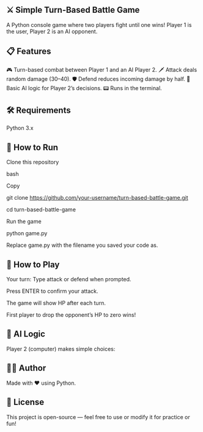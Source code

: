 ⚔️ Simple Turn-Based Battle Game
------------------------------------------------------------------
A Python console game where two players fight until one wins!
Player 1 is the user, Player 2 is an AI opponent.

📋 Features
-------------------------------------------------------------------
🎮 Turn-based combat between Player 1 and an AI Player 2.
🗡️ Attack deals random damage (30–40).
🛡️ Defend reduces incoming damage by half.
🤖 Basic AI logic for Player 2’s decisions.
📟 Runs in the terminal.

🛠️ Requirements
--------------------------------------------------------------------
Python 3.x

🚀 How to Run
-----------------------------------------------------------------------
Clone this repository

bash

Copy

git clone https://github.com/your-username/turn-based-battle-game.git

cd turn-based-battle-game

Run the game

python game.py

Replace game.py with the filename you saved your code as.

🧩 How to Play
--------------------------------------------------------------------------------
Your turn: Type attack or defend when prompted.

Press ENTER to confirm your attack.

The game will show HP after each turn.

First player to drop the opponent’s HP to zero wins!

🧠 AI Logic
--------------------------------------------------------------------------------
Player 2 (computer) makes simple choices:

👨‍💻 Author
--------------------------------------------------------------------------------
Made with ❤️ using Python.

📜 License
----------------------------------------------------------------------------------
This project is open-source — feel free to use or modify it for practice or fun!

